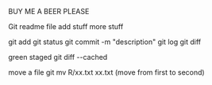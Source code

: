 BUY ME A BEER PLEASE

Git readme file
add stuff
more stuff

git add
git status
git commit -m "description"
git log
git diff

green staged
git diff --cached

move a file
git mv R/xx.txt xx.txt (move from first to second)


 